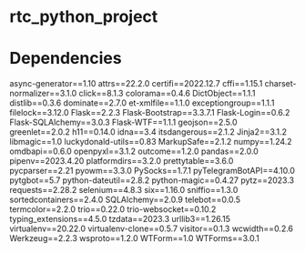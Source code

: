 # rtc_python_project

# Dependencies
  async-generator==1.10
  attrs==22.2.0
  certifi==2022.12.7
  cffi==1.15.1
  charset-normalizer==3.1.0
  click==8.1.3
  colorama==0.4.6
  DictObject==1.1.1
  distlib==0.3.6
  dominate==2.7.0
  et-xmlfile==1.1.0
  exceptiongroup==1.1.1
  filelock==3.12.0
  Flask==2.2.3
  Flask-Bootstrap==3.3.7.1
  Flask-Login==0.6.2
  Flask-SQLAlchemy==3.0.3
  Flask-WTF==1.1.1
  geojson==2.5.0
  greenlet==2.0.2
  h11==0.14.0
  idna==3.4
  itsdangerous==2.1.2
  Jinja2==3.1.2
  libmagic==1.0
  luckydonald-utils==0.83
  MarkupSafe==2.1.2
  numpy==1.24.2
  omdbapi==0.6.0
  openpyxl==3.1.2
  outcome==1.2.0
  pandas==2.0.0
  pipenv==2023.4.20
  platformdirs==3.2.0
  prettytable==3.6.0
  pycparser==2.21
  pyowm==3.3.0
  PySocks==1.7.1
  pyTelegramBotAPI==4.10.0
  pytgbot==5.7
  python-dateutil==2.8.2
  python-magic==0.4.27
  pytz==2023.3
  requests==2.28.2
  selenium==4.8.3
  six==1.16.0
  sniffio==1.3.0
  sortedcontainers==2.4.0
  SQLAlchemy==2.0.9
  telebot==0.0.5
  termcolor==2.2.0
  trio==0.22.0
  trio-websocket==0.10.2
  typing_extensions==4.5.0
  tzdata==2023.3
  urllib3==1.26.15
  virtualenv==20.22.0
  virtualenv-clone==0.5.7
  visitor==0.1.3
  wcwidth==0.2.6
  Werkzeug==2.2.3
  wsproto==1.2.0
  WTForm==1.0
  WTForms==3.0.1



